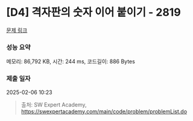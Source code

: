 # [D4] 격자판의 숫자 이어 붙이기 - 2819 

[문제 링크](https://swexpertacademy.com/main/code/problem/problemDetail.do?contestProbId=AV7I5fgqEogDFAXB) 

### 성능 요약

메모리: 86,792 KB, 시간: 244 ms, 코드길이: 886 Bytes

### 제출 일자

2025-02-06 10:23



> 출처: SW Expert Academy, https://swexpertacademy.com/main/code/problem/problemList.do